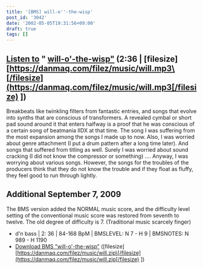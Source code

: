 ```yaml
---
title: '[BMS] will-o''-the-wisp'
post_id: '3042'
date: '2002-05-05T19:31:56+09:00'
draft: true
tags: []
---
```


## [Listen to](/filez/music/will.mp3) " [will-o'-the-wisp"](/filez/music/will.mp3) (2:36 | \[filesize\] [https://danmaq.com/filez/music/will.mp3\[/filesize](https://danmaq.com/filez/music/will.mp3[/filesize) \])

Breakbeats like twinkling filters from fantastic entries, and songs that evolve into synths that are conscious of transformers. A revealed cymbal or short pad sound around it that enters halfway is a proof that he was conscious of a certain song of beatmania IIDX at that time. The song I was suffering from the most expansion among the songs I made up to now. Also, I was worried about genre attachment (I put a drum pattern after a long time later). And songs that suffered from titling as well. Surely I was worried about sound cracking (I did not know the compressor or something) .... Anyway, I was worrying about various songs. However, the songs for the troubles of the producers think that they do not know the trouble and if they float as fluffy, they feel good to run through lightly.

## Additional September 7, 2009

The BMS version added the NORMAL music score, and the difficulty level setting of the conventional music score was restored from seventh to twelve. The old degree of difficulty is 7. (Traditional music scarcely finger)

*   d'n bass | 2: 36 | 84-168 BpM | BMSLEVEL: N 7 - H 9 | BMSNOTES: N 989 - H 1190
*   [Download BMS "will-o'-the-wisp"](/filez/music/will.zip) (\[filesize\] [https://danmaq.com/filez/music/will.zip\[/filesize](https://danmaq.com/filez/music/will.zip[/filesize) \])
